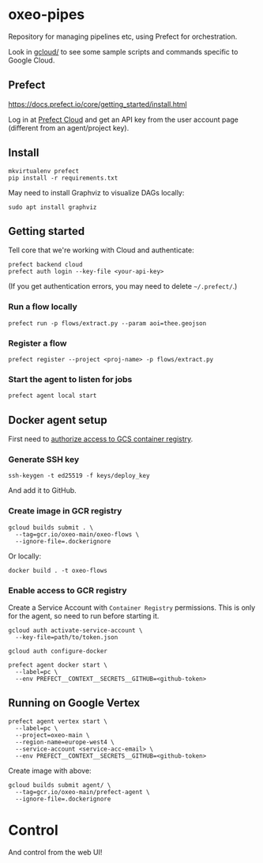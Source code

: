 # oxeo-pipes
Repository for managing pipelines etc, using Prefect for orchestration.

Look in [gcloud/](gcloud/) to see some sample scripts and commands specific to Google Cloud.

## Prefect
https://docs.prefect.io/core/getting_started/install.html

Log in at [Prefect Cloud](https://cloud.prefect.io/) and get an API key from the user account page (different from an agent/project key).

## Install
```
mkvirtualenv prefect
pip install -r requirements.txt
```

May need to install Graphviz to visualize DAGs locally:
```
sudo apt install graphviz
```

## Getting started
Tell core that we're working with Cloud and authenticate:
```
prefect backend cloud
prefect auth login --key-file <your-api-key>
```

(If you get authentication errors, you may need to delete `~/.prefect/`.)

### Run a flow locally
```
prefect run -p flows/extract.py --param aoi=thee.geojson
```

### Register a flow
```
prefect register --project <proj-name> -p flows/extract.py
```

### Start the agent to listen for jobs
```
prefect agent local start
```

## Docker agent setup
First need to [authorize access to GCS container registry](https://cloud.google.com/container-registry/docs/advanced-authentication#gcloud-helper).

### Generate SSH key
```
ssh-keygen -t ed25519 -f keys/deploy_key
```
And add it to GitHub.

### Create image in GCR registry
```
gcloud builds submit . \
  --tag=gcr.io/oxeo-main/oxeo-flows \
  --ignore-file=.dockerignore
```

Or locally:
```
docker build . -t oxeo-flows
```

### Enable access to GCR registry
Create a Service Account with `Container Registry` permissions. This is only for the agent, so need to run before starting it.
```
gcloud auth activate-service-account \
  --key-file=path/to/token.json

gcloud auth configure-docker
```

```
prefect agent docker start \
  --label=pc \
  --env PREFECT__CONTEXT__SECRETS__GITHUB=<github-token>
```

## Running on Google Vertex
```
prefect agent vertex start \
  --label=pc \
  --project=oxeo-main \
  --region-name=europe-west4 \
  --service-account <service-acc-email> \
  --env PREFECT__CONTEXT__SECRETS__GITHUB=<github-token>
```

Create image with above:
```
gcloud builds submit agent/ \
  --tag=gcr.io/oxeo-main/prefect-agent \
  --ignore-file=.dockerignore
```

# Control
And control from the web UI!
